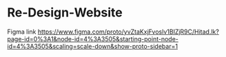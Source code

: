 # Re-Design-Website
Figma link
https://www.figma.com/proto/yvZtaKxjFvoslv1BIZjR9C/Hitad.lk?page-id=0%3A1&node-id=4%3A3505&starting-point-node-id=4%3A3505&scaling=scale-down&show-proto-sidebar=1

